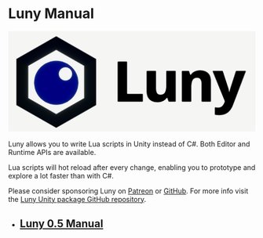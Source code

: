 # Luny Manual

[![Luny Logo](LunyLogo.png)](https://lunyscript.com)

Luny allows you to write Lua scripts in Unity instead of C#. Both Editor and Runtime APIs are available.

Lua scripts will hot reload after every change, enabling you to prototype and explore a lot faster than with C#.

Please consider sponsoring Luny on [Patreon](http://www.patreon.com/c/codesmile) or [GitHub](https://github.com/CodeSmile-0000011110110111). For more info visit the [Luny Unity package GitHub repository](https://github.com/CodeSmile-0000011110110111/de.codesmile.luny).

- ## [Luny 0.5 Manual](Luny_0.5/index)

